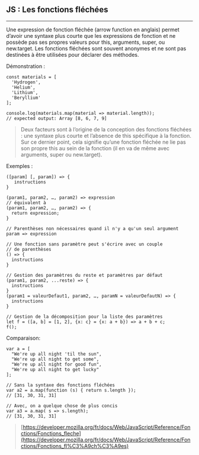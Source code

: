 ## JS : Les fonctions fléchées
---
Une expression de fonction fléchée (arrow function en anglais) permet d’avoir une syntaxe plus courte que les expressions de fonction et ne possède pas ses propres valeurs pour this, arguments, super, ou new.target. Les fonctions fléchées sont souvent anonymes et ne sont pas destinées à être utilisées pour déclarer des méthodes.

Démonstration :

```
const materials = [
  'Hydrogen',
  'Helium',
  'Lithium',
  'Beryllium'
];

console.log(materials.map(material => material.length));
// expected output: Array [8, 6, 7, 9]
```

>Deux facteurs sont à l’origine de la conception des fonctions fléchées : une syntaxe plus courte et l’absence de this spécifique à la fonction. Sur ce dernier point, cela signifie qu’une fonction fléchée ne lie pas son propre this au sein de la fonction (il en va de même avec arguments, super ou new.target).

Exemples :

```
([param] [, param]) => {
   instructions
}

(param1, param2, …, param2) => expression
// équivalent à 
(param1, param2, …, param2) => {
  return expression;
}

// Parenthèses non nécessaires quand il n'y a qu'un seul argument
param => expression

// Une fonction sans paramètre peut s'écrire avec un couple 
// de parenthèses
() => {
  instructions
}

// Gestion des paramètres du reste et paramètres par défaut
(param1, param2, ...reste) => {
  instructions
}
(param1 = valeurDefaut1, param2, …, paramN = valeurDefautN) => { 
  instructions
}

// Gestion de la décomposition pour la liste des paramètres
let f = ([a, b] = [1, 2], {x: c} = {x: a + b}) => a + b + c;
f(); 
```

Comparaison:

```
var a = [
  "We're up all night 'til the sun",
  "We're up all night to get some",
  "We're up all night for good fun",
  "We're up all night to get lucky"
];

// Sans la syntaxe des fonctions fléchées 
var a2 = a.map(function (s) { return s.length });
// [31, 30, 31, 31]

// Avec, on a quelque chose de plus concis
var a3 = a.map( s => s.length);
// [31, 30, 31, 31]
```

> [https://developer.mozilla.org/fr/docs/Web/JavaScript/Reference/Fonctions/Fonctions_fleche](https://developer.mozilla.org/fr/docs/Web/JavaScript/Reference/Fonctions/Fonctions_fl%C3%A9ch%C3%A9es)




